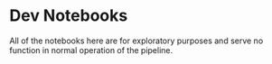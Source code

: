 # Dev Notebooks

All of the notebooks here are for exploratory purposes and serve no function in normal operation of the pipeline.